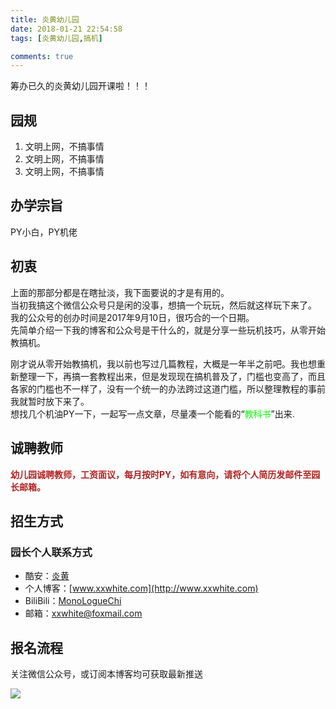 ```yaml
---
title: 炎黄幼儿园
date: 2018-01-21 22:54:58
tags: [炎黄幼儿园,搞机]

comments: true
---
```


筹办已久的炎黄幼儿园开课啦！！！

<!-- more -->


## 园规
1. 文明上网，不搞事情
2. 文明上网，不搞事情
3. 文明上网，不搞事情

## 办学宗旨
PY小白，PY机佬

## 初衷
上面的那部分都是在瞎扯淡，我下面要说的才是有用的。  
当初我搞这个微信公众号只是闲的没事，想搞一个玩玩，然后就这样玩下来了。  
我的公众号的创办时间是2017年9月10日，很巧合的一个日期。  
先简单介绍一下我的博客和公众号是干什么的，就是分享一些玩机技巧，从零开始教搞机。  

刚才说从零开始教搞机，我以前也写过几篇教程，大概是一年半之前吧。我也想重新整理一下，再搞一套教程出来，但是发现现在搞机普及了，门槛也变高了，而且各家的门槛也不一样了，没有一个统一的办法跨过这道门槛，所以整理教程的事前我就暂时放下来了。  
想找几个机油PY一下，一起写一点文章，尽量凑一个能看的“<font color=#00FF00>教科书</font>”出来.

## 诚聘教师
<font color=#B22222><b>幼儿园诚聘教师，工资面议，每月按时PY，如有意向，请将个人简历发邮件至园长邮箱。 </b></font>

## 招生方式
### 园长个人联系方式
- 酷安：[炎黄](https://www.coolapk.com/u/561054)
- 个人博客：[www.xxwhite.com](http://www.xxwhite.com)
- BiliBili：[MonoLogueChi](https://space.bilibili.com/28474682/#/)
- 邮箱：[xxwhite@foxmail.com](mailto:xxwhite@foxmail.com)

## 报名流程

关注微信公众号，或订阅本博客均可获取最新推送

![](https://s1.ax2x.com/2018/01/21/pXvKh.jpg)
